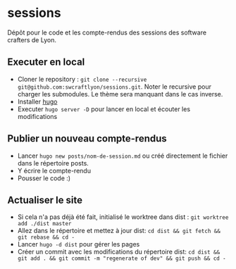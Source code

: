 # sessions

Dépôt pour le code et les compte-rendus des sessions des software crafters de Lyon.

## Executer en local
- Cloner le repository : `git clone --recursive git@github.com:swcraftlyon/sessions.git`. Noter le recursive pour charger les submodules. Le thème sera manquant dans le cas inverse.
- Installer [hugo](https://gohugo.io/)
- Executer `hugo server -D` pour lancer en local et écouter les modifications

## Publier un nouveau compte-rendus
- Lancer `hugo new posts/nom-de-session.md` ou créé directement le fichier dans le répertoire posts.
- Y écrire le compte-rendu
- Pousser le code :)

## Actualiser le site
- Si cela n'a pas déjà été fait, initialisé le worktree dans dist : `git worktree add ./dist master`
- Allez dans le répertoire et mettez à jour dist: `cd dist && git fetch && git rebase && cd -`
- Lancer `hugo -d dist` pour gérer les pages
- Créer un commit avec les modifications du répertoire dist: `cd dist && git add . && git commit -m "regenerate of dev" && git push && cd -`
